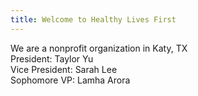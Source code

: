 ```yaml
---
title: Welcome to Healthy Lives First
---
```

We are a nonprofit organization in Katy, TX\
President: Taylor Yu\
Vice President: Sarah Lee\
Sophomore VP: Lamha Arora
